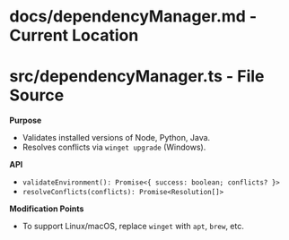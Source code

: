 # docs/dependencyManager.md - Current Location
# src/dependencyManager.ts - File Source

**Purpose**  
- Validates installed versions of Node, Python, Java.  
- Resolves conflicts via `winget upgrade` (Windows).

**API**  
- `validateEnvironment(): Promise<{ success: boolean; conflicts? }>`  
- `resolveConflicts(conflicts): Promise<Resolution[]>`

**Modification Points**  
- To support Linux/macOS, replace `winget` with `apt`, `brew`, etc.  
